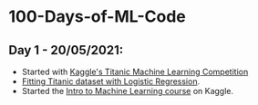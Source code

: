 # 100-Days-of-ML-Code

## Day 1 - 20/05/2021:
* Started with [Kaggle's Titanic Machine Learning Competition](https://www.kaggle.com/c/titanic)
* [Fitting Titanic dataset with Logistic Regression](https://www.kaggle.com/arthbr11/getting-started-with-titanic-dataset).
* Started the [Intro to Machine Learning course](https://www.kaggle.com/learn/intro-to-machine-learning) on Kaggle.
